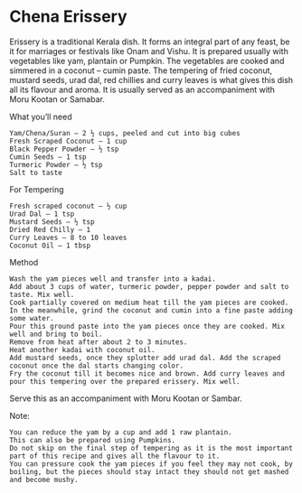 #  Chena Erissery




Erissery is a traditional Kerala dish. It forms an integral part of any feast, be it for marriages or festivals like Onam and Vishu. It is prepared usually with vegetables like yam, plantain or Pumpkin. The vegetables are cooked and simmered in a coconut – cumin paste. The tempering of fried coconut, mustard seeds, urad dal, red chillies and curry leaves is what gives this dish all its flavour and aroma. It is usually served as an accompaniment with Moru Kootan or Samabar.



What you’ll need

    Yam/Chena/Suran – 2 ½ cups, peeled and cut into big cubes
    Fresh Scraped Coconut – 1 cup
    Black Pepper Powder – ½ tsp
    Cumin Seeds – 1 tsp
    Turmeric Powder – ½ tsp
    Salt to taste


For Tempering

    Fresh scraped coconut – ½ cup
    Urad Dal – 1 tsp
    Mustard Seeds – ½ tsp
    Dried Red Chilly – 1
    Curry Leaves – 8 to 10 leaves
    Coconut Oil – 1 tbsp


Method

    Wash the yam pieces well and transfer into a kadai.
    Add about 3 cups of water, turmeric powder, pepper powder and salt to taste. Mix well.
    Cook partially covered on medium heat till the yam pieces are cooked.
    In the meanwhile, grind the coconut and cumin into a fine paste adding some water.
    Pour this ground paste into the yam pieces once they are cooked. Mix well and bring to boil.
    Remove from heat after about 2 to 3 minutes.
    Heat another kadai with coconut oil.
    Add mustard seeds, once they splutter add urad dal. Add the scraped coconut once the dal starts changing color.
    Fry the coconut till it becomes nice and brown. Add curry leaves and pour this tempering over the prepared erissery. Mix well.




Serve this as an accompaniment with Moru Kootan or Sambar.

Note:

    You can reduce the yam by a cup and add 1 raw plantain.
    This can also be prepared using Pumpkins.
    Do not skip on the final step of tempering as it is the most important part of this recipe and gives all the flavour to it.
    You can pressure cook the yam pieces if you feel they may not cook, by boiling, but the pieces should stay intact they should not get mashed and become mushy.

